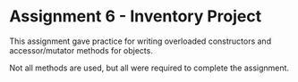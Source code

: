 # Assignment 6 - Inventory Project

This assignment gave practice for writing overloaded constructors and accessor/mutator methods for objects.

Not all methods are used, but all were required to complete the assignment.
